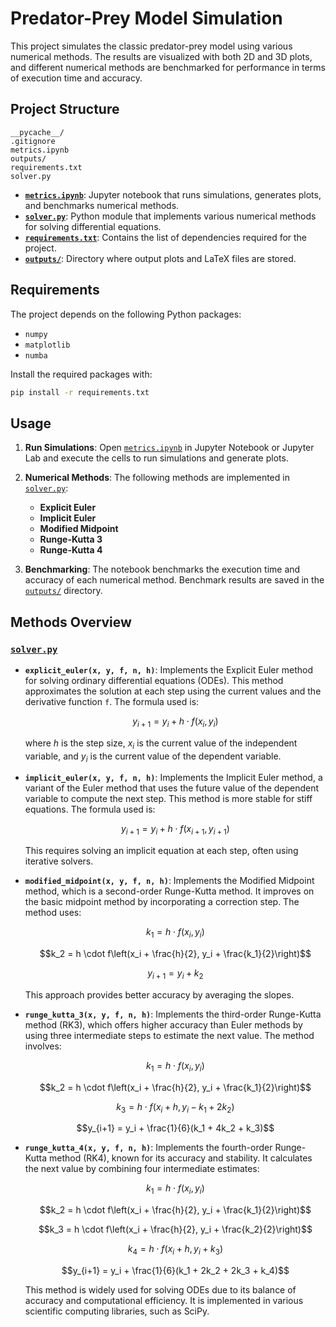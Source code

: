 # Predator-Prey Model Simulation

This project simulates the classic predator-prey model using various numerical methods. The results are visualized with both 2D and 3D plots, and different numerical methods are benchmarked for performance in terms of execution time and accuracy.

## Project Structure

```
__pycache__/
.gitignore
metrics.ipynb
outputs/
requirements.txt
solver.py
```

- **[`metrics.ipynb`](metrics.ipynb)**: Jupyter notebook that runs simulations, generates plots, and benchmarks numerical methods.
- **[`solver.py`](solver.py)**: Python module that implements various numerical methods for solving differential equations.
- **[`requirements.txt`](requirements.txt)**: Contains the list of dependencies required for the project.
- **[`outputs/`](outputs/)**: Directory where output plots and LaTeX files are stored.

## Requirements

The project depends on the following Python packages:

- `numpy`
- `matplotlib`
- `numba`

Install the required packages with:

```sh
pip install -r requirements.txt
```

## Usage

1. **Run Simulations**: Open [`metrics.ipynb`](metrics.ipynb) in Jupyter Notebook or Jupyter Lab and execute the cells to run simulations and generate plots.

2. **Numerical Methods**: The following methods are implemented in [`solver.py`](solver.py):
   - **Explicit Euler**
   - **Implicit Euler**
   - **Modified Midpoint**
   - **Runge-Kutta 3**
   - **Runge-Kutta 4**

3. **Benchmarking**: The notebook benchmarks the execution time and accuracy of each numerical method. Benchmark results are saved in the [`outputs/`](outputs/) directory.

## Methods Overview

### [`solver.py`](solver.py)

- **`explicit_euler(x, y, f, n, h)`**: Implements the Explicit Euler method for solving ordinary differential equations (ODEs). This method approximates the solution at each step using the current values and the derivative function `f`. The formula used is:

    ```math
    y_{i+1} = y_i + h \cdot f(x_i, y_i)
    ```

    where $h$ is the step size, $x_i$ is the current value of the independent variable, and $y_i$ is the current value of the dependent variable.

- **`implicit_euler(x, y, f, n, h)`**: Implements the Implicit Euler method, a variant of the Euler method that uses the future value of the dependent variable to compute the next step. This method is more stable for stiff equations. The formula used is:

    ```math
    y_{i+1} = y_i + h \cdot f(x_{i+1}, y_{i+1})
    ```

    This requires solving an implicit equation at each step, often using iterative solvers.

- **`modified_midpoint(x, y, f, n, h)`**: Implements the Modified Midpoint method, which is a second-order Runge-Kutta method. It improves on the basic midpoint method by incorporating a correction step. The method uses:

    ```math
    k_1 = h \cdot f(x_i, y_i)
    ```

    ```math
    k_2 = h \cdot f\left(x_i + \frac{h}{2}, y_i + \frac{k_1}{2}\right)
    ```

    ```math
    y_{i+1} = y_i + k_2
    ```

    This approach provides better accuracy by averaging the slopes.

- **`runge_kutta_3(x, y, f, n, h)`**: Implements the third-order Runge-Kutta method (RK3), which offers higher accuracy than Euler methods by using three intermediate steps to estimate the next value. The method involves:

    ```math
    k_1 = h \cdot f(x_i, y_i)
    ```

    ```math
    k_2 = h \cdot f\left(x_i + \frac{h}{2}, y_i + \frac{k_1}{2}\right)
    ```

    ```math
    k_3 = h \cdot f\left(x_i + h, y_i - k_1 + 2k_2\right)
    ```

    ```math
    y_{i+1} = y_i + \frac{1}{6}(k_1 + 4k_2 + k_3)
    ```

- **`runge_kutta_4(x, y, f, n, h)`**: Implements the fourth-order Runge-Kutta method (RK4), known for its accuracy and stability. It calculates the next value by combining four intermediate estimates:

    ```math
    k_1 = h \cdot f(x_i, y_i)
    ```

    ```math
    k_2 = h \cdot f\left(x_i + \frac{h}{2}, y_i + \frac{k_1}{2}\right)
    ```

    ```math
    k_3 = h \cdot f\left(x_i + \frac{h}{2}, y_i + \frac{k_2}{2}\right)
    ```

    ```math
    k_4 = h \cdot f(x_i + h, y_i + k_3)
    ```

    ```math
    y_{i+1} = y_i + \frac{1}{6}(k_1 + 2k_2 + 2k_3 + k_4)
    ```
    This method is widely used for solving ODEs due to its balance of accuracy and computational efficiency. It is implemented in various scientific computing libraries, such as SciPy.